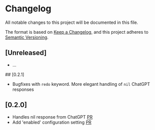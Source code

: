 # Changelog

All notable changes to this project will be documented in this file.

The format is based on [Keep a Changelog](https://keepachangelog.com/en/1.0.0/),
and this project adheres to [Semantic Versioning](https://semver.org/spec/v2.0.0.html).

## [Unreleased]

- ...

## [0.2.1]
- Bugfixes with `redo` keyword. More elegant handling of `nil` ChatGPT responses

## [0.2.0]

- Handles nil response from ChatGPT [PR](https://github.com/Schwad/chat_gpt_error_handler/pull/4)
- Add 'enabled' configuration setting [PR](https://github.com/Schwad/chat_gpt_error_handler/pull/3)

